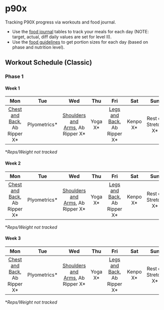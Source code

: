 # p90x
Tracking P90X progress via workouts and food journal.

* Use the [food journal](./food-journal.md) tables to track your meals for each day (NOTE: target, actual, diff daily values are set for level II).
* Use the [food guidelines](./food-guidelines.md) to get portion sizes for each day (based on phase and nutrition level).

## Workout Schedule (Classic)

### Phase 1
#### Week 1
|Mon|Tue|Wed|Thu|Fri|Sat|Sun|
|:---:|:---:|:---:|:---:|:---:|:---:|:---:|
|[Chest and Back](./chest-and-back.md), Ab Ripper X\*|Plyometrics\*|[Shoulders and Arms](./shoulders-and-arms.md), Ab Ripper X\*|Yoga X\*|[Legs and Back](./legs-and-back.md), Ab Ripper X\*|Kenpo X\*|Rest or Stretch X\*|

&ast;*Reps/Weight not tracked*

#### Week 2
|Mon|Tue|Wed|Thu|Fri|Sat|Sun|
|:---:|:---:|:---:|:---:|:---:|:---:|:---:|
|[Chest and Back](./chest-and-back.md), Ab Ripper X\*|Plyometrics\*|[Shoulders and Arms](./shoulders-and-arms.md), Ab Ripper X\*|Yoga X\*|[Legs and Back](./legs-and-back.md), Ab Ripper X\*|Kenpo X\*|Rest or Stretch X\*|

&ast;*Reps/Weight not tracked*

#### Week 3
|Mon|Tue|Wed|Thu|Fri|Sat|Sun|
|:---:|:---:|:---:|:---:|:---:|:---:|:---:|
|[Chest and Back](./chest-and-back.md), Ab Ripper X\*|Plyometrics\*|[Shoulders and Arms](./shoulders-and-arms.md), Ab Ripper X\*|Yoga X\*|[Legs and Back](./legs-and-back.md), Ab Ripper X\*|Kenpo X\*|Rest or Stretch X\*|

&ast;*Reps/Weight not tracked*

